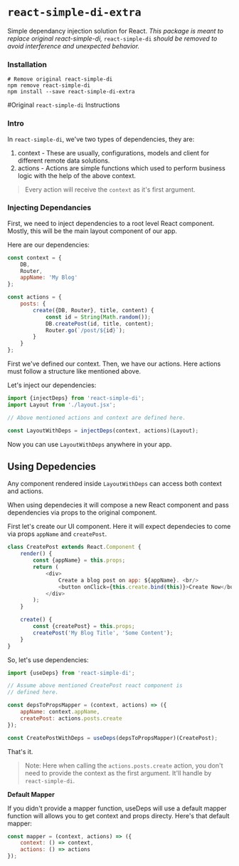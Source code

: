 # `react-simple-di-extra`

Simple dependancy injection solution for React. *This package is meant to replace original react-simple-di,* `react-simple-di` *should be removed to avoid interference and unexpected behavior.*

### Installation
```shell
# Remove original react-simple-di
npm remove react-simple-di
npm install --save react-simple-di-extra
```


#Original `react-simple-di` Instructions
### Intro

In `react-simple-di`, we've two types of dependencies, they are:

1. context - These are usually, configurations, models and client for different remote data solutions.
2. actions - Actions are simple functions which used to perform business logic with the help of the above context.

> Every action will receive the `context` as it's first argument.

### Injecting Dependancies

First, we need to inject dependencies to a root level React component. Mostly, this will be the main layout component of our app.

Here are our dependencies:
```js
const context = {
    DB,
    Router,
    appName: 'My Blog'
};

const actions = {
    posts: {
        create({DB, Router}, title, content) {
            const id = String(Math.random());
            DB.createPost(id, title, content);
            Router.go(`/post/${id}`);
        }
    }
};
```

First we've defined our context. Then, we have our actions. Here actions must follow a structure like mentioned above.

Let's inject our dependencies:

```js
import {injectDeps} from 'react-simple-di';
import Layout from './layout.jsx';

// Above mentioned actions and context are defined here.

const LayoutWithDeps = injectDeps(context, actions)(Layout);
```

Now you can use `LayoutWithDeps` anywhere in your app.

## Using Depedencies

Any component rendered inside `LayoutWithDeps` can access both context and actions. 

When using dependecies it will compose a new React component and pass dependencies via props to the original component.

First let's create our UI component. Here it will expect dependecies to come via props `appName` and `createPost`.

```js
class CreatePost extends React.Component {
    render() {
        const {appName} = this.props;
        return (
            <div>
                Create a blog post on app: ${appName}. <br/>
                <button onClick={this.create.bind(this)}>Create Now</button>
            </div>
        );
    }

    create() {
        const {createPost} = this.props;
        createPost('My Blog Title', 'Some Content');
    }
}
```

So, let's use dependencies:

```js
import {useDeps} from 'react-simple-di';

// Assume above mentioned CreatePost react component is
// defined here.

const depsToPropsMapper = (context, actions) => ({
    appName: context.appName,
    createPost: actions.posts.create
});

const CreatePostWithDeps = useDeps(depsToPropsMapper)(CreatePost);
```

That's it. 

> Note: Here when calling the `actions.posts.create` action, you don't need to provide the context as the first argument. It'll handle by `react-simple-di`.

**Default Mapper**

If you didn't provide a mapper function, useDeps will use a default mapper function will allows you to get context and props directy. Here's that default mapper:

```js
const mapper = (context, actions) => ({
    context: () => context,
    actions: () => actions
});
```
